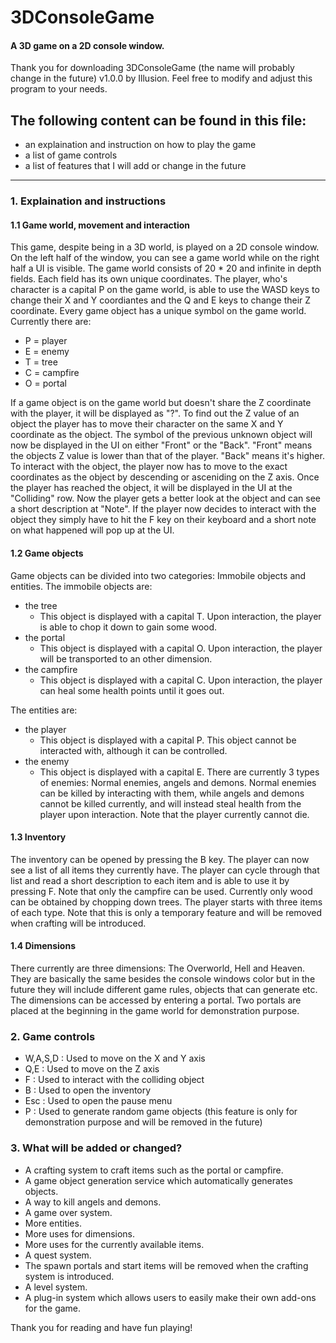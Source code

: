 # 3DConsoleGame
#### A 3D game on a 2D console window.

Thank you for downloading 3DConsoleGame (the name will probably change in the future) v1.0.0 by Illusion. Feel free to modify and adjust this program to your needs.


## The following content can be found in this file:

- an explaination and instruction on how to play the game
- a list of game controls
- a list of features that I will add or change in the future
---
### 1. Explaination and instructions
#### 1.1 Game world, movement and interaction
This game, despite being in a 3D world, is played on a 2D console window. On the left half of the window, you can see a game world while on the right half a UI is visible.
The game world consists of 20 * 20 and infinite in depth fields. Each field has its own unique coordinates. The player, who's character is a capital P on the game world, is able to use the WASD keys to change their X and Y coordiantes and the Q and E keys to change their Z coordinate.
Every game object has a unique symbol on the game world. Currently there are:

- P = player
- E = enemy
- T = tree
- C = campfire
- O = portal

If a game object is on the game world but doesn't share the Z coordinate with the player, it will be displayed as "?". To find out the Z value of an object the player has to move their character on the same X and Y coordinate as the object. The symbol of the previous unknown object will now be displayed in the UI on either "Front" or the "Back".
"Front" means the objects Z value is lower than that of the player. "Back" means it's higher. To interact with the object, the player now has to move to the exact coordinates as the object by descending or asceniding on the Z axis.
Once the player has reached the object, it will be displayed in the UI at the "Colliding" row. Now the player gets a better look at the object and can see a short description at "Note".
If the player now decides to interact with the object they simply have to hit the F key on their keyboard and a short note on what happened will pop up at the UI.

#### 1.2 Game objects
Game objects can be divided into two categories: Immobile objects and entities. The immobile objects are:

- the tree
  - This object is displayed with a capital T. Upon interaction, the player is able to chop it down to gain some wood.
- the portal
  - This object is displayed with a capital O. Upon interaction, the player will be transported to an other dimension.
- the campfire
  - This object is displayed with a capital C. Upon interaction, the player can heal some health points until it goes out.
  
The entities are:
  
- the player
  - This object is displayed with a capital P. This object cannot be interacted with, although it can be controlled.
- the enemy
  - This object is displayed with a capital E. There are currently 3 types of enemies: Normal enemies, angels and demons. Normal enemies can be killed by interacting with them, while angels and demons cannot be killed currently, and will instead steal health from the player upon interaction. Note that the player currently cannot die.

#### 1.3 Inventory
The inventory can be opened by pressing the B key. The player can now see a list of all items they currently have. The player can cycle through that list and read a short description to each item and is able to use it by pressing F. Note that only the campfire can be used.
Currently only wood can be obtained by chopping down trees. The player starts with three items of each type. Note that this is only a temporary feature and will be removed when crafting will be introduced.

#### 1.4 Dimensions
There currently are three dimensions: The Overworld, Hell and Heaven. They are basically the same besides the console windows color but in the future they will include different game rules, objects that can generate etc.
The dimensions can be accessed by entering a portal. Two portals are placed at the beginning in the game world for demonstration purpose.

### 2. Game controls
- W,A,S,D : Used to move on the X and Y axis
- Q,E : Used to move on the Z axis
- F : Used to interact with the colliding object
- B : Used to open the inventory
- Esc : Used to open the pause menu
- P : Used to generate random game objects (this feature is only for demonstration purpose and will be removed in the future)

### 3. What will be added or changed?
- A crafting system to craft items such as the portal or campfire.
- A game object generation service which automatically generates objects.
- A way to kill angels and demons.
- A game over system.
- More entities.
- More uses for dimensions.
- More uses for the currently available items.
- A quest system.
- The spawn portals and start items will be removed when the crafting system is introduced.
- A level system.
- A plug-in system which allows users to easily make their own add-ons for the game.


Thank you for reading and have fun playing!
